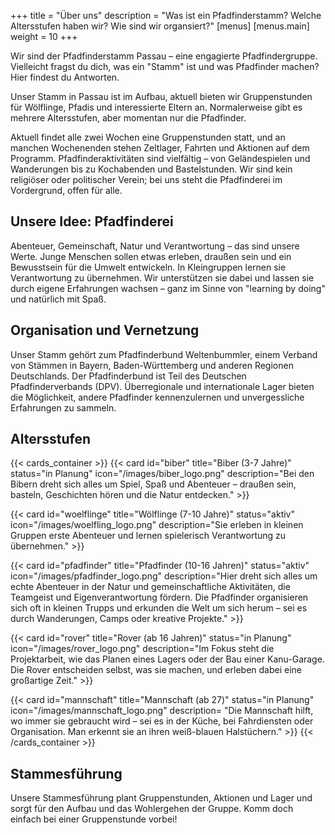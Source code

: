 +++
title = "Über uns"
description = "Was ist ein Pfadfinderstamm? Welche Altersstufen haben wir? Wie sind wir organsiert?"
[menus]
    [menus.main]
        weight = 10
+++

Wir sind der Pfadfinderstamm Passau – eine engagierte Pfadfindergruppe. Vielleicht fragst du dich, was ein "Stamm" ist und was Pfadfinder machen? Hier findest du Antworten.

Unser Stamm in Passau ist im Aufbau, aktuell bieten wir Gruppenstunden für Wölflinge, Pfadis und interessierte Eltern an. Normalerweise gibt es mehrere Altersstufen, aber momentan nur die Pfadfinder.

Aktuell findet alle zwei Wochen eine Gruppenstunden statt, und an manchen Wochenenden stehen Zeltlager, Fahrten und Aktionen auf dem Programm. Pfadfinderaktivitäten sind vielfältig – von Geländespielen und Wanderungen bis zu Kochabenden und Bastelstunden. Wir sind kein religiöser oder politischer Verein; bei uns steht die Pfadfinderei im Vordergrund, offen für alle.

## Unsere Idee: Pfadfinderei

Abenteuer, Gemeinschaft, Natur und Verantwortung – das sind unsere Werte. Junge Menschen sollen etwas erleben, draußen sein und ein Bewusstsein für die Umwelt entwickeln. In Kleingruppen lernen sie Verantwortung zu übernehmen. Wir unterstützen sie dabei und lassen sie durch eigene Erfahrungen wachsen – ganz im Sinne von "learning by doing" und natürlich mit Spaß.

## Organisation und Vernetzung

Unser Stamm gehört zum Pfadfinderbund Weltenbummler, einem Verband von Stämmen in Bayern, Baden-Württemberg und anderen Regionen Deutschlands. Der Pfadfinderbund ist Teil des Deutschen Pfadfinderverbands (DPV). Überregionale und internationale Lager bieten die Möglichkeit, andere Pfadfinder kennenzulernen und unvergessliche Erfahrungen zu sammeln.

## Altersstufen
{{< cards_container >}}
{{< card id="biber" title="Biber (3-7 Jahre)" status="in Planung" icon="/images/biber_logo.png"
description="Bei den Bibern dreht sich alles um Spiel, Spaß und Abenteuer – draußen sein, basteln, Geschichten hören und die Natur entdecken."  >}}

{{< card id="woelflinge" title="Wölflinge (7-10 Jahre)" status="aktiv" icon="/images/woelfling_logo.png"
description="Sie erleben in kleinen Gruppen erste Abenteuer und lernen spielerisch Verantwortung zu übernehmen." >}}

{{< card id="pfadfinder" title="Pfadfinder (10-16 Jahren)" status="aktiv" icon="/images/pfadfinder_logo.png"
description="Hier dreht sich alles um echte Abenteuer in der Natur und gemeinschaftliche Aktivitäten, die Teamgeist und Eigenverantwortung fördern. Die Pfadfinder organisieren sich oft in kleinen Trupps und erkunden die Welt um sich herum – sei es durch Wanderungen, Camps oder kreative Projekte." >}}

{{< card id="rover" title="Rover (ab 16 Jahren)" status="in Planung" icon="/images/rover_logo.png"
 description="Im Fokus steht die Projektarbeit, wie das Planen eines Lagers oder der Bau einer Kanu-Garage. Die Rover entscheiden selbst, was sie machen, und erleben dabei eine großartige Zeit." >}}

{{< card id="mannschaft" title="Mannschaft (ab 27)" status="in Planung" icon="/images/mannschaft_logo.png"
description= "Die Mannschaft hilft, wo immer sie gebraucht wird – sei es in der Küche, bei Fahrdiensten oder Organisation. Man erkennt sie an ihren weiß-blauen Halstüchern." >}}
{{< /cards_container >}}


## Stammesführung
Unsere Stammesführung plant Gruppenstunden, Aktionen und Lager und sorgt für den Aufbau und das Wohlergehen der Gruppe. Komm doch einfach bei einer Gruppenstunde vorbei!